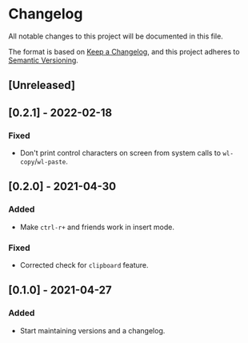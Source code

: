 # Changelog

All notable changes to this project will be documented in this file.

The format is based on [Keep a Changelog](https://keepachangelog.com/en/1.0.0/), and this project adheres to [Semantic Versioning](https://semver.org/spec/v2.0.0.html).

## [Unreleased]

## [0.2.1] - 2022-02-18
### Fixed
- Don't print control characters on screen from system calls to `wl-copy`/`wl-paste`.

## [0.2.0] - 2021-04-30
### Added
- Make `ctrl-r+` and friends work in insert mode.
### Fixed
- Corrected check for `clipboard` feature.

## [0.1.0] - 2021-04-27
### Added
- Start maintaining versions and a changelog.
